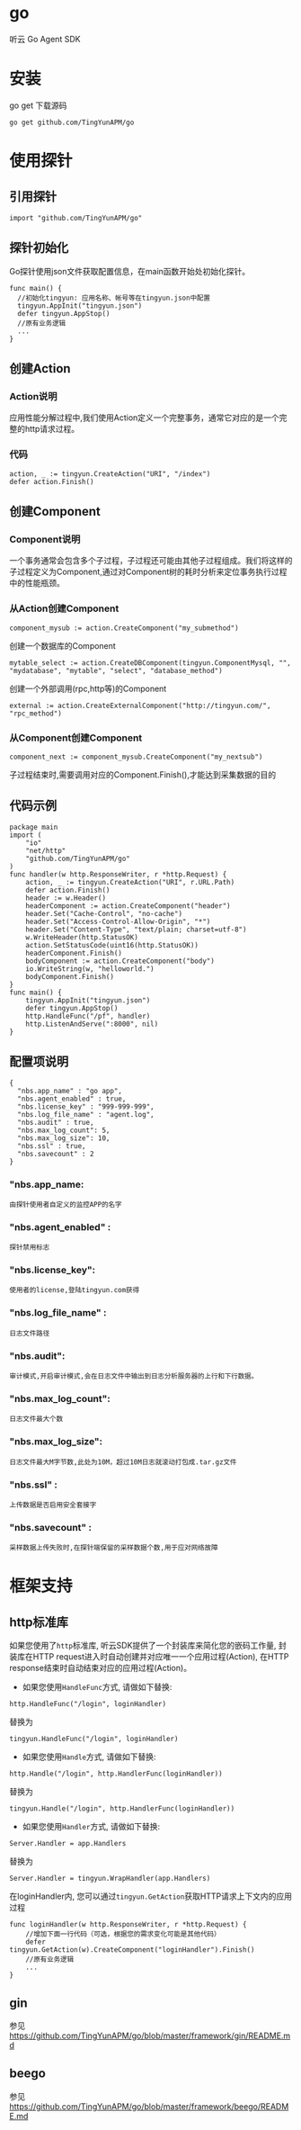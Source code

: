 # go
听云 Go Agent SDK

# 安装
go get 下载源码
```
go get github.com/TingYunAPM/go
```
# 使用探针
## 引用探针
```
import "github.com/TingYunAPM/go"
```
## 探针初始化
  Go探针使用json文件获取配置信息，在main函数开始处初始化探针。
  ```
func main() {
	//初始化tingyun: 应用名称、帐号等在tingyun.json中配置
	tingyun.AppInit("tingyun.json")
	defer tingyun.AppStop()
	//原有业务逻辑
	...
}
```
## 创建Action
### Action说明
  应用性能分解过程中,我们使用Action定义一个完整事务，通常它对应的是一个完整的http请求过程。
  ### 代码
  ```
action, _ := tingyun.CreateAction("URI", "/index")
defer action.Finish()
```
## 创建Component
### Component说明
  一个事务通常会包含多个子过程，子过程还可能由其他子过程组成。我们将这样的子过程定义为Component,通过对Component树的耗时分析来定位事务执行过程中的性能瓶颈。
  ### 从Action创建Component
  ```
  component_mysub := action.CreateComponent("my_submethod")
  ```
  创建一个数据库的Component
  ```
  mytable_select := action.CreateDBComponent(tingyun.ComponentMysql, "", "mydatabase", "mytable", "select", "database_method")
  ```
  创建一个外部调用(rpc,http等)的Component
  ```
  external := action.CreateExternalComponent("http://tingyun.com/", "rpc_method")
  ```
### 从Component创建Component  
```
component_next := component_mysub.CreateComponent("my_nextsub")
```


子过程结束时,需要调用对应的Component.Finish(),才能达到采集数据的目的

## 代码示例
```
package main
import (
	"io"
	"net/http"
	"github.com/TingYunAPM/go"
)
func handler(w http.ResponseWriter, r *http.Request) {
	action, _ := tingyun.CreateAction("URI", r.URL.Path)
	defer action.Finish()
	header := w.Header()
	headerComponent := action.CreateComponent("header")
	header.Set("Cache-Control", "no-cache")
	header.Set("Access-Control-Allow-Origin", "*")
	header.Set("Content-Type", "text/plain; charset=utf-8")
	w.WriteHeader(http.StatusOK)
	action.SetStatusCode(uint16(http.StatusOK))
	headerComponent.Finish()
	bodyComponent := action.CreateComponent("body")
	io.WriteString(w, "helloworld.")
	bodyComponent.Finish()
}
func main() {
	tingyun.AppInit("tingyun.json")
	defer tingyun.AppStop()
	http.HandleFunc("/pf", handler)
	http.ListenAndServe(":8000", nil)
}
```

## 配置项说明
```
{
  "nbs.app_name" : "go app",
  "nbs.agent_enabled" : true,
  "nbs.license_key" : "999-999-999",
  "nbs.log_file_name" : "agent.log",
  "nbs.audit" : true,
  "nbs.max_log_count": 5,
  "nbs.max_log_size": 10,
  "nbs.ssl" : true,
  "nbs.savecount" : 2
}
```
### "nbs.app_name:
    由探针使用者自定义的监控APP的名字
###  "nbs.agent_enabled" :
    探针禁用标志
### "nbs.license_key":
	使用者的license,登陆tingyun.com获得
### "nbs.log_file_name" :
	日志文件路径
### "nbs.audit":
	审计模式,开启审计模式,会在日志文件中输出到日志分析服务器的上行和下行数据。
### "nbs.max_log_count":
	日志文件最大个数
### "nbs.max_log_size":
	日志文件最大M字节数,此处为10M，超过10M日志就滚动打包成.tar.gz文件
### "nbs.ssl" :
	上传数据是否启用安全套接字
### "nbs.savecount" :
	采样数据上传失败时,在探针端保留的采样数据个数,用于应对网络故障
# 框架支持

## http标准库
如果您使用了`http`标准库, 听云SDK提供了一个封装库来简化您的嵌码工作量, 
封装库在HTTP request进入时自动创建并对应唯一一个应用过程(Action),
在HTTP response结束时自动结束对应的应用过程(Action)。

* 如果您使用`HandleFunc`方式, 请做如下替换:
```
http.HandleFunc("/login", loginHandler)
```
替换为
```
tingyun.HandleFunc("/login", loginHandler)
```
* 如果您使用`Handle`方式, 请做如下替换:
```
http.Handle("/login", http.HandlerFunc(loginHandler))
```
替换为
```
tingyun.Handle("/login", http.HandlerFunc(loginHandler))
```
* 如果您使用`Handler`方式, 请做如下替换:
```
Server.Handler = app.Handlers
```
替换为
```
Server.Handler = tingyun.WrapHandler(app.Handlers)
```
在loginHandler内, 您可以通过`tingyun.GetAction`获取HTTP请求上下文内的应用过程
```
func loginHandler(w http.ResponseWriter, r *http.Request) {
	//增加下面一行代码（可选，根据您的需求变化可能是其他代码）
	defer tingyun.GetAction(w).CreateComponent("loginHandler").Finish()
	//原有业务逻辑
	...
}
```

## gin
参见 https://github.com/TingYunAPM/go/blob/master/framework/gin/README.md
## beego
参见 https://github.com/TingYunAPM/go/blob/master/framework/beego/README.md
